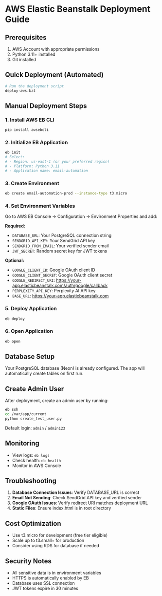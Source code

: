 # AWS Elastic Beanstalk Deployment Guide

## Prerequisites
1. AWS Account with appropriate permissions
2. Python 3.11+ installed
3. Git installed

## Quick Deployment (Automated)
```bash
# Run the deployment script
deploy-aws.bat
```

## Manual Deployment Steps

### 1. Install AWS EB CLI
```bash
pip install awsebcli
```

### 2. Initialize EB Application
```bash
eb init
# Select:
# - Region: us-east-1 (or your preferred region)
# - Platform: Python 3.11
# - Application name: email-automation
```

### 3. Create Environment
```bash
eb create email-automation-prod --instance-type t3.micro
```

### 4. Set Environment Variables
Go to AWS EB Console → Configuration → Environment Properties and add:

**Required:**
- `DATABASE_URL`: Your PostgreSQL connection string
- `SENDGRID_API_KEY`: Your SendGrid API key
- `SENDGRID_FROM_EMAIL`: Your verified sender email
- `JWT_SECRET`: Random secret key for JWT tokens

**Optional:**
- `GOOGLE_CLIENT_ID`: Google OAuth client ID
- `GOOGLE_CLIENT_SECRET`: Google OAuth client secret
- `GOOGLE_REDIRECT_URI`: https://your-app.elasticbeanstalk.com/auth/google/callback
- `PERPLEXITY_API_KEY`: Perplexity AI API key
- `BASE_URL`: https://your-app.elasticbeanstalk.com

### 5. Deploy Application
```bash
eb deploy
```

### 6. Open Application
```bash
eb open
```

## Database Setup
Your PostgreSQL database (Neon) is already configured. The app will automatically create tables on first run.

## Create Admin User
After deployment, create an admin user by running:
```bash
eb ssh
cd /var/app/current
python create_test_user.py
```

Default login: `admin` / `admin123`

## Monitoring
- View logs: `eb logs`
- Check health: `eb health`
- Monitor in AWS Console

## Troubleshooting
1. **Database Connection Issues**: Verify DATABASE_URL is correct
2. **Email Not Sending**: Check SendGrid API key and verified sender
3. **Google OAuth Issues**: Verify redirect URI matches deployment URL
4. **Static Files**: Ensure index.html is in root directory

## Cost Optimization
- Use t3.micro for development (free tier eligible)
- Scale up to t3.small+ for production
- Consider using RDS for database if needed

## Security Notes
- All sensitive data is in environment variables
- HTTPS is automatically enabled by EB
- Database uses SSL connection
- JWT tokens expire in 30 minutes